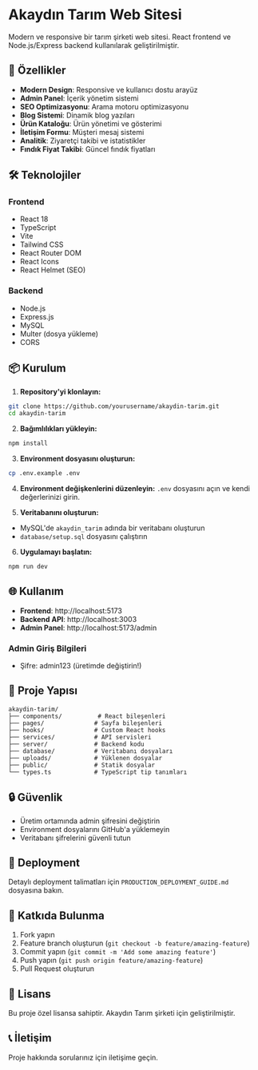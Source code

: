 # Akaydın Tarım Web Sitesi

Modern ve responsive bir tarım şirketi web sitesi. React frontend ve Node.js/Express backend kullanılarak geliştirilmiştir.

## 🚀 Özellikler

- **Modern Design**: Responsive ve kullanıcı dostu arayüz
- **Admin Panel**: İçerik yönetim sistemi
- **SEO Optimizasyonu**: Arama motoru optimizasyonu
- **Blog Sistemi**: Dinamik blog yazıları
- **Ürün Kataloğu**: Ürün yönetimi ve gösterimi
- **İletişim Formu**: Müşteri mesaj sistemi
- **Analitik**: Ziyaretçi takibi ve istatistikler
- **Fındık Fiyat Takibi**: Güncel fındık fiyatları

## 🛠️ Teknolojiler

### Frontend
- React 18
- TypeScript
- Vite
- Tailwind CSS
- React Router DOM
- React Icons
- React Helmet (SEO)

### Backend
- Node.js
- Express.js
- MySQL
- Multer (dosya yükleme)
- CORS

## 📦 Kurulum

1. **Repository'yi klonlayın:**
```bash
git clone https://github.com/yourusername/akaydin-tarim.git
cd akaydin-tarim
```

2. **Bağımlılıkları yükleyin:**
```bash
npm install
```

3. **Environment dosyasını oluşturun:**
```bash
cp .env.example .env
```

4. **Environment değişkenlerini düzenleyin:**
`.env` dosyasını açın ve kendi değerlerinizi girin.

5. **Veritabanını oluşturun:**
- MySQL'de `akaydin_tarim` adında bir veritabanı oluşturun
- `database/setup.sql` dosyasını çalıştırın

6. **Uygulamayı başlatın:**
```bash
npm run dev
```

## 🌐 Kullanım

- **Frontend**: http://localhost:5173
- **Backend API**: http://localhost:3003
- **Admin Panel**: http://localhost:5173/admin

### Admin Giriş Bilgileri
- Şifre: admin123 (üretimde değiştirin!)

## 📁 Proje Yapısı

```
akaydin-tarim/
├── components/          # React bileşenleri
├── pages/              # Sayfa bileşenleri
├── hooks/              # Custom React hooks
├── services/           # API servisleri
├── server/             # Backend kodu
├── database/           # Veritabanı dosyaları
├── uploads/            # Yüklenen dosyalar
├── public/             # Statik dosyalar
└── types.ts            # TypeScript tip tanımları
```

## 🔒 Güvenlik

- Üretim ortamında admin şifresini değiştirin
- Environment dosyalarını GitHub'a yüklemeyin
- Veritabanı şifrelerini güvenli tutun

## 🚀 Deployment

Detaylı deployment talimatları için `PRODUCTION_DEPLOYMENT_GUIDE.md` dosyasına bakın.

## 🤝 Katkıda Bulunma

1. Fork yapın
2. Feature branch oluşturun (`git checkout -b feature/amazing-feature`)
3. Commit yapın (`git commit -m 'Add some amazing feature'`)
4. Push yapın (`git push origin feature/amazing-feature`)
5. Pull Request oluşturun

## 📄 Lisans

Bu proje özel lisansa sahiptir. Akaydın Tarım şirketi için geliştirilmiştir.

## 📞 İletişim

Proje hakkında sorularınız için iletişime geçin.
